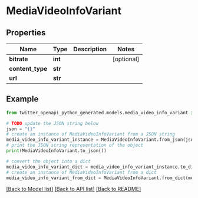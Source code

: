 # MediaVideoInfoVariant


## Properties

Name | Type | Description | Notes
------------ | ------------- | ------------- | -------------
**bitrate** | **int** |  | [optional] 
**content_type** | **str** |  | 
**url** | **str** |  | 

## Example

```python
from twitter_openapi_python_generated.models.media_video_info_variant import MediaVideoInfoVariant

# TODO update the JSON string below
json = "{}"
# create an instance of MediaVideoInfoVariant from a JSON string
media_video_info_variant_instance = MediaVideoInfoVariant.from_json(json)
# print the JSON string representation of the object
print(MediaVideoInfoVariant.to_json())

# convert the object into a dict
media_video_info_variant_dict = media_video_info_variant_instance.to_dict()
# create an instance of MediaVideoInfoVariant from a dict
media_video_info_variant_from_dict = MediaVideoInfoVariant.from_dict(media_video_info_variant_dict)
```
[[Back to Model list]](../README.md#documentation-for-models) [[Back to API list]](../README.md#documentation-for-api-endpoints) [[Back to README]](../README.md)


